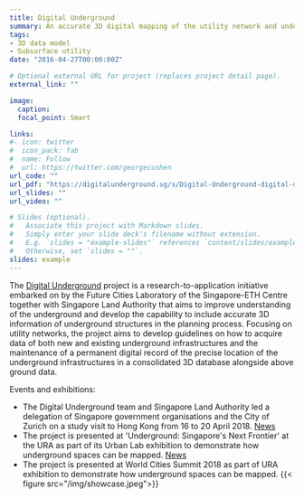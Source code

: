 ```yaml
---
title: Digital Underground
summary: An accurate 3D digital mapping of the utility network and underground components will help planners to understand these dense and complex networks. Such a digital map could also shed light on the management of the utility networks such as their ownership and operation, in order to ensure legal compliance, efficiency, and resilience of these systems. However, to develop a reliable 3D digital map, we need sufficient and consistently accurate information of these utility networks. The Singapore-ETH Centre, together with the Singapore Land Authority (SLA), has embarked on this project with the recent signing of a research collaboration agreement. The project, which starts in October 2017, aims to develop a roadmap for the 3D mapping of existing and future utility networks in Singapore.
tags:
- 3D data model
- Subsurface utility
date: "2016-04-27T00:00:00Z"

# Optional external URL for project (replaces project detail page).
external_link: ""

image:
  caption:
  focal_point: Smart

links:
#- icon: twitter
#  icon_pack: fab
#  name: Follow
#  url: https://twitter.com/georgecushen
url_code: ""
url_pdf: "https://digitalunderground.sg/s/Digital-Underground-digital-distribution.pdf"
url_slides: ""
url_video: ""

# Slides (optional).
#   Associate this project with Markdown slides.
#   Simply enter your slide deck's filename without extension.
#   E.g. `slides = "example-slides"` references `content/slides/example-slides.md`.
#   Otherwise, set `slides = ""`.
slides: example
---
```

The [Digital Underground](https://sec.ethz.ch/research/digital-underground.html) project is a research-to-application initiative embarked on by the Future Cities Laboratory of the Singapore-ETH Centre together with Singapore Land Authority that aims to improve understanding of the underground and develop the capability to include accurate 3D information of underground structures in the planning process. Focusing on utility networks, the project aims to develop guidelines on how to acquire data of both new and existing underground infrastructures and the maintenance of a permanent digital record of the precise location of the underground infrastructures in a consolidated 3D database alongside above ground data.

Events and exhibitions:
* The Digital Underground team and Singapore Land Authority led a delegation of Singapore government organisations and the City of Zurich on a study visit to Hong Kong from 16 to 20 April 2018. [News](http://www.fcl.ethz.ch/news/news/2018/05/digital-underground-visits-hong-kong.html)
* The project is presented at 'Underground: Singapore's Next Frontier' at the URA as part of its Urban Lab exhibition to demonstrate how underground spaces can be mapped. [News](http://www.fcl.ethz.ch/news/news/2018/06/digital-underground-exhibits-at-urban-lab.html)
* The project is presented at World Cities Summit 2018 as part of URA exhibition  to demonstrate how underground spaces can be mapped.
{{< figure src="/img/showcase.jpeg">}}
